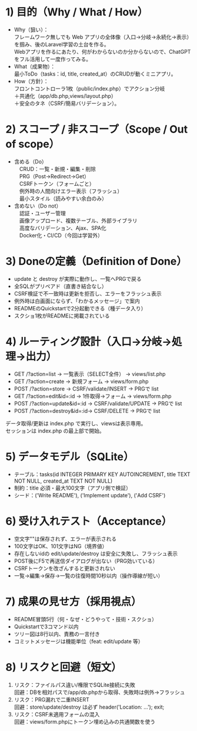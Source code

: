 # 1) 目的（Why / What / How）
- Why（狙い）：<br>
フレームワーク無しでも Web アプリの全体像（入口→分岐→永続化→表示）を掴み、後のLaravel学習の土台を作る。<br>
Webアプリを作るにあたり、何がわからないのか分からないので、ChatGPTをフル活用して一度作ってみる。
- What（成果物）：<br>
最小ToDo（tasks：id, title, created_at）のCRUDが動くミニアプリ。
- How（方針）：<br>
フロントコントローラ1枚（public/index.php）でアクション分岐<br>
＋共通化（app/db.php,views/layout.php）<br>
＋安全のタネ（CSRF/簡易バリデーション）。

# 2) スコープ / 非スコープ（Scope / Out of scope）
- 含める（Do）<br>
　CRUD：一覧・新規・編集・削除<br>
　PRG（Post→Redirect→Get）<br>
　CSRFトークン（フォームごと）<br>
　例外時の人間向けエラー表示（フラッシュ）<br>
　最小スタイル（読みやすい余白のみ）<br>
- 含めない（Do not）<br>
　認証・ユーザー管理<br>
　画像アップロード、複数テーブル、外部ライブラリ<br>
　高度なバリデーション、Ajax、SPA化<br>
　Docker化・CI/CD（今回は学習外）<br>

# 3) Doneの定義（Definition of Done）
- update と destroy が実際に動作し、一覧へPRGで戻る
- 全SQLがプリペアド（直書き結合なし）
- CSRF検証で不一致時は更新を拒否し、エラーをフラッシュ表示
- 例外時は白画面にならず、「わかるメッセージ」で案内
- READMEのQuickstartで2分起動できる（種データ入り）
- スクショ1枚がREADMEに掲載されている

# 4) ルーティング設計（入口→分岐→処理→出力）
- GET  /?action=list          -> 一覧表示（SELECT全件） -> views/list.php<br>
- GET  /?action=create        -> 新規フォーム         -> views/form.php<br>
- POST /?action=store         -> CSRF/validate/INSERT -> PRGで list<br>
- GET  /?action=edit&id=:id   -> 1件取得→フォーム     -> views/form.php<br>
- POST /?action=update&id=:id -> CSRF/validate/UPDATE -> PRGで list<br>
- POST /?action=destroy&id=:id-> CSRF/DELETE          -> PRGで list<br>

データ取得/更新は index.php で実行し、viewsは表示専用。<br>
セッションは index.php の最上部で開始。

# 5) データモデル（SQLite）
- テーブル：tasks(id INTEGER PRIMARY KEY AUTOINCREMENT, title TEXT NOT NULL, created_at TEXT NOT NULL)
- 制約：title 必須・最大100文字（アプリ側で検証）
- シード：('Write README'), ('Implement update'), ('Add CSRF')

# 6) 受け入れテスト（Acceptance）
- 空文字""は保存されず、エラーが表示される
- 100文字はOK、101文字はNG（境界値）
- 存在しないidの edit/update/destroy は安全に失敗し、フラッシュ表示
- POST後にF5で再送信ダイアログが出ない（PRG効いている）
- CSRFトークンを改ざんすると更新されない
- 一覧→編集→保存→一覧の往復時間10秒以内（操作導線が短い）

# 7) 成果の見せ方（採用視点）
- README冒頭5行（何・なぜ・どうやって・技術・スクショ）
- Quickstartで3コマンド以内
- ツリー図は8行以内、責務の一言付き
- コミットメッセージは機能単位（feat: edit/update 等）

# 8) リスクと回避（短文）
1. リスク：ファイルパス違い/権限でSQLite接続に失敗<br>
回避：DBを相対パスで/app/db.phpから取得、失敗時は例外→フラッシュ
2. リスク：PRG漏れで二重INSERT<br>
回避：store/update/destroy は必ず header('Location: ...'); exit;
3. リスク：CSRF未適用フォームの混入<br>
回避：views/form.phpにトークン埋め込みの共通関数を使う